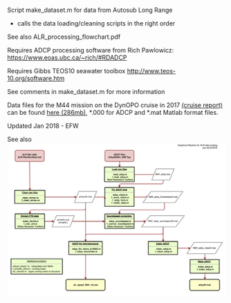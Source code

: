Script make_dataset.m for data from Autosub Long Range
- calls the data loading/cleaning scripts in the right order

See also ALR_processing_flowchart.pdf

Requires ADCP processing software from Rich Pawlowicz:
 https://www.eoas.ubc.ca/~rich/#RDADCP

Requires Gibbs TEOS10 seawater toolbox 
 http://www.teos-10.org/software.htm

See comments in make_dataset.m for more information

Data files for the M44 mission on the DynOPO cruise in 2017 [(cruise report)](https://www.bodc.ac.uk/resources/inventories/cruise_inventory/report/16299/) can be found [here (286mb)](https://www.dropbox.com/scl/fo/ib3flszxo8518jhelfcy9/AC-DX8PZPxzkI3Vn7W_sNRo?rlkey=ic67rwww0lgedy59po48lbdb7&dl=0), *.000 for ADCP and *.mat Matlab format files.

Updated Jan 2018 - EFW

See also ![Flowchart showing the processing for ALR data](ALR_processing_flowchart.png)
